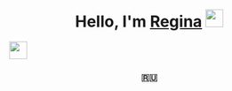 <h1 align="center">Hello, I'm <a href="https://t.me/le_tum" target="_blank">Regina</a> 
<img src="https://github.com/blackcater/blackcater/raw/main/images/Hi.gif" height="32"/></h1>
<img src="https://disk.yandex.ru/i/rL0K4RUldP6j5Q" height="32"/></h1>
<h3 align="center"> 🇷🇺</h3>

<!--
**refrain42/refrain42** is a ✨ _special_ ✨ repository because its `README.md` (this file) appears on your GitHub profile.

Here are some ideas to get you started:

- 🔭 I’m currently working on ...
- 🌱 I’m currently learning ...
- 👯 I’m looking to collaborate on ...
- 🤔 I’m looking for help with ...
- 💬 Ask me about ...
- 📫 How to reach me: ...
- 😄 Pronouns: ...
- ⚡ Fun fact: ...
-->
